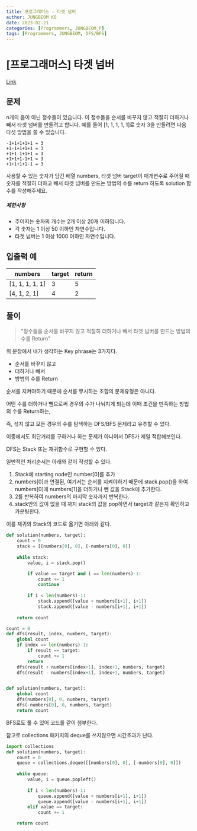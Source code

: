 ```yaml
---
title: 프로그래머스 - 타겟 넘버
author: JUNGBEOM KO
date: 2023-02-21
categories: [Programmers, JUNGBEOM_P]
tags: [Programmers, JUNGBEOM, DFS/BFS]
---
```


# [프로그래머스] 타겟 넘버

[Link](https://school.programmers.co.kr/learn/courses/30/lessons/43105)



## 문제

n개의 음이 아닌 정수들이 있습니다. 이 정수들을 순서를 바꾸지 않고 적절히 더하거나 빼서 타겟 넘버를 만들려고 합니다. 예를 들어 [1, 1, 1, 1, 1]로 숫자 3을 만들려면 다음 다섯 방법을 쓸 수 있습니다.

```
-1+1+1+1+1 = 3
+1-1+1+1+1 = 3
+1+1-1+1+1 = 3
+1+1+1-1+1 = 3
+1+1+1+1-1 = 3
```

사용할 수 있는 숫자가 담긴 배열 numbers, 타겟 넘버 target이 매개변수로 주어질 때 숫자를 적절히 더하고 빼서 타겟 넘버를 만드는 방법의 수를 return 하도록 solution 함수를 작성해주세요.

##### 제한사항

- 주어지는 숫자의 개수는 2개 이상 20개 이하입니다.
- 각 숫자는 1 이상 50 이하인 자연수입니다.
- 타겟 넘버는 1 이상 1000 이하인 자연수입니다.



## 입출력 예

| numbers         | target | return |
| --------------- | ------ | ------ |
| [1, 1, 1, 1, 1] | 3      | 5      |
| [4, 1, 2, 1]    | 4      | 2      |



## 풀이

> "정수들을 순서를 바꾸지 않고 적절히 더하거나 빼서 타겟 넘버를 만드는 방법의 수를 Return"

위 문장에서 내가 생각하는 Key phrase는 3가지다.

- 순서를 바꾸지 않고
- 더하거나 빼서
- 방법의 수를 Return

순서를 지켜야하기 때문에 순서를 무시하는 조합의 문제유형은 아니다.

어떤 수를 더하거나 뺌으로써 경우의 수가 나눠지게 되는데 이때 조건을 만족하는 방법의 수를 Return하는,

즉, 섞지 않고 모든 경우의 수를 탐색하는 DFS/BFS 문제라고 유추할 수 있다.

이중에서도 최단거리를 구하거나 하는 문제가 아니어서 DFS가 제일 적합해보인다.

DFS는 Stack 또는 재귀함수로 구현할 수 있다.

일반적인 처리순서는 아래와 같이 작성할 수 있다.

1. Stack에 starting node인 number[0]를 추가
2. numbers[0]과 연결된, 여기서는 순서를 지켜야하기 때문에 stack.pop()을 하여 numbers[0]에 numbers[1]을 더하거나 뺀 값을 Stack에 추가한다.
3. 2를 반복하여 numbers의 마지막 숫자까지 반복한다.
4. stack안의 값이 없을 때 까지 stack의 값을 pop하면서 target과 같은지 확인하고 카운팅한다.

이를 재귀와 Stack의 코드로 옮기면 아래와 같다.

```python
def solution(numbers, target):
    count = 0
    stack = [[numbers[0], 0], [-numbers[0], 0]]
    
    while stack:
        value, i = stack.pop()

        if value == target and i == len(numbers)-1:
            count += 1
            continue
            
        if i < len(numbers)-1:
            stack.append([value + numbers[i+1], i+1])
            stack.append([value - numbers[i+1], i+1])
        
    return count 
```

```python
count = 0
def dfs(result, index, numbers, target):
    global count
    if index == len(numbers)-1:
        if result == target:
            count += 1
        return
    dfs(result + numbers[index+1], index+1, numbers, target)
    dfs(result - numbers[index+1], index+1, numbers, target)


def solution(numbers, target):
    global count
    dfs(numbers[0], 0, numbers, target)
    dfs(-numbers[0], 0, numbers, target)
    return count
```

BFS로도 풀 수 있어 코드를 같이 첨부한다.

참고로 collections 패키지의 deque를 쓰지않으면 시간초과가 난다.

```python
import collections
def solution(numbers, target):
    count = 0
    queue = collections.deque([[numbers[0], 0], [-numbers[0], 0]])
    
    while queue:
        value, i = queue.popleft()
        
        if i < len(numbers)-1:
            queue.append([value + numbers[i+1], i+1])
            queue.append([value - numbers[i+1], i+1])
        elif value == target:
            count += 1

    return count
```

